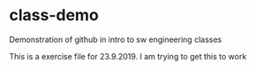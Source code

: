 # class-demo
Demonstration of github in intro to sw engineering classes

This is a exercise file for 23.9.2019. I am trying to get this to work